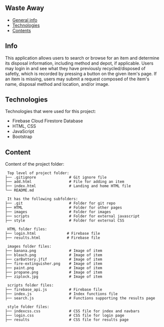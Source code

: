 ## Waste Away
* [General info](#info)
* [Technologies](#technologies)
* [Contents](#content)

## Info
This application allows users to search or browse for an item and determine its disposal
information, including method and depot, if applicable. Users may login in and see what they
have previously recycled/disposed of safetly, which is recorded by pressing a button on the given item's page. If an item is missing, users may submit a request composed of the item's name, disposal method and location, and/or image.
	
## Technologies
Technologies that were used for this project:
* Firebase Cloud Firestore Database
* HTML, CSS
* JavaScript
* Bootstrap 
	
## Content
Content of the project folder:

```
 Top level of project folder: 
├── .gitignore               # Git ignore file
├── add.html                 # File for adding an item
├── index.html               # Landing and home HTML file
└── README.md

 It has the following subfolders:
├── .git                     # Folder for git repo
├── HTML                     # Folder for other pages
├── images                   # Folder for images
├── scripts                  # Folder for external javascript
├── style                    # Folder for external CSS

 HTML folder files: 
├── login.html              # Firebase file
├── results.html            # Firebase file

 images folder files:
├── banana.png               # Image of item
├── bleach.png               # Image of item
├── carBattery.jfif          # Image of item
├── fire-extinguisher.png    # Image of item
├── paint.png                # Image of item
├── propane.png              # Image of item
├── ziplock.jpg              # Image of item
 
 scripts folder files:
├── firebase_api.js          # Firebase file
├── index.js                 # Index functions file
├── search.js                # Functions supporting the results page

 style folder files:
├── indexcss.css             # CSS file for index and navbars
├── login.css                # CSS file for login page
├── results                  # CSS file for results page

```
